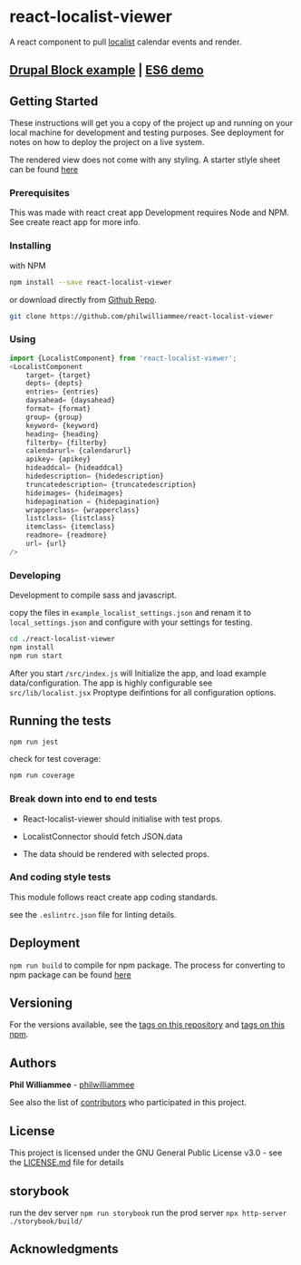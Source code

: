 # react-localist-viewer

A react component to pull [localist](https://developer.localist.com/doc/api#event-list) calendar events and render.

## [Drupal Block example](https://cu-communityapps.github.io/CD_cwd_events/src/app/index.html)  |  [ES6 demo](https://philwilliammee.github.io/localist-viewer/docs/)

## Getting Started

These instructions will get you a copy of the project up and running on your local machine for development and testing purposes. See deployment for notes on how to deploy the project on a live system.

The rendered view does not come with any styling. A starter stlyle sheet can be found [here](https://philwilliammee.github.io/localist-viewer/docs/style.css)

### Prerequisites

This was made with react creat app Development requires Node and NPM. See create react app for more info.

### Installing

with NPM

```bash
npm install --save react-localist-viewer
```

or download directly from [Github Repo](https://github.com/philwilliammee/react-localist-viewer).

```bash
git clone https://github.com/philwilliammee/react-localist-viewer
```

### Using

```js
import {LocalistComponent} from 'react-localist-viewer';
<LocalistComponent
    target= {target}
    depts= {depts}
    entries= {entries}
    daysahead= {daysahead}
    format= {format}
    group= {group}
    keyword= {keyword}
    heading= {heading}
    filterby= {filterby}
    calendarurl= {calendarurl}
    apikey= {apikey}
    hideaddcal= {hideaddcal}
    hidedescription= {hidedescription}
    truncatedescription= {truncatedescription}
    hideimages= {hideimages}
    hidepagination = {hidepagination}
    wrapperclass= {wrapperclass}
    listclass= {listclass}
    itemclass= {itemclass}
    readmore= {readmore}
    url= {url}
/>
```

### Developing

Development to compile sass and javascript.

copy the files in `example_localist_settings.json` and renam it to `local_settings.json` and configure with your settings for testing.

```bash
cd ./react-localist-viewer
npm install
npm run start
```

After you start
`/src/index.js` will Initialize the app, and load example data/configuration. The app is highly configurable see `src/lib/localist.jsx` Proptype deifintions for all configuration options.

## Running the tests

```bash
npm run jest
```

check for test coverage:

```bash
npm run coverage
```

### Break down into end to end tests

- React-localist-viewer should initialise with test props.

- LocalistConnector should fetch JSON.data

- The data should be rendered with selected props.

### And coding style tests

This module follows react create app coding standards.

see the `.eslintrc.json` file for linting details.

## Deployment

`npm run build` to compile for npm package. The process for converting to npm package can be found [here](https://www.npmjs.com/package/create-component-lib)

## Versioning

For the versions available, see the [tags on this repository](https://github.com/philwilliammee/react-localist-viewer/tags) and [tags on this npm](https://www.npmjs.com/package/react-localist-viewer).

## Authors

**Phil Williammee** - [philwilliammee](https://github.com/philwilliammee)

See also the list of [contributors](https://github.com/philwilliammee/react-localist-viewer/graphs/contributors) who participated in this project.

## License

This project is licensed under the GNU General Public License v3.0 - see the [LICENSE.md](https://github.com/philwilliammee/react-localist-viewer/blob/master/LICENSE) file for details

## storybook

run the dev server `npm run storybook`
run the prod server `npx http-server ./storybook/build/`

## Acknowledgments
